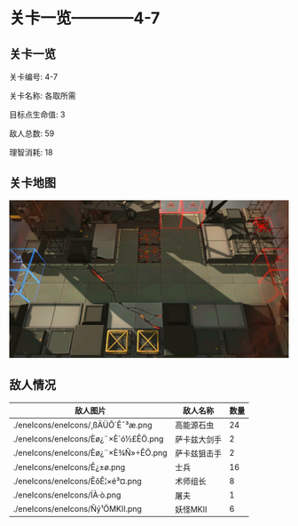 # 关卡一览————4-7


## 关卡一览

关卡编号: 4-7

关卡名称: 各取所需

目标点生命值: 3

敌人总数: 59

理智消耗: 18


## 关卡地图
![4-7](./oprMap/4-7.png)

## 敌人情况

| 敌人图片 | 敌人名称 | 数量  |
|---------|-----|-----|
| ./eneIcons/eneIcons/¸ßÄÜÔ´Ê¯³æ.png| 高能源石虫  |   24  |
| ./eneIcons/eneIcons/Èø¿¨×È´ó½£ÊÖ.png| 萨卡兹大剑手  |   2  |
| ./eneIcons/eneIcons/Èø¿¨×È¾Ñ»÷ÊÖ.png| 萨卡兹狙击手  |   2  |
| ./eneIcons/eneIcons/Ê¿±ø.png| 士兵  |   16  |
| ./eneIcons/eneIcons/ÊõÊ¦×é³¤.png| 术师组长  |   8  |
| ./eneIcons/eneIcons/ÍÀ·ò.png| 屠夫  |   1  |
| ./eneIcons/eneIcons/Ñý¹ÖMKII.png| 妖怪MKII  |   6  |
